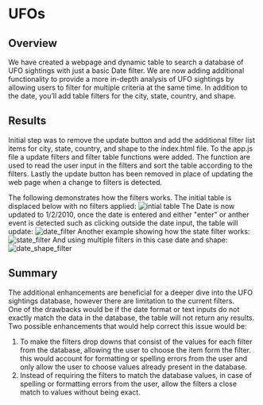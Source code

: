 # UFOs

## Overview
We have created a webpage and dynamic table to search a database of UFO sightings with just a basic Date filter.
We are now adding additional functionality to provide a more in-depth analysis of UFO sightings by allowing users to filter for multiple criteria at the same time. 
In addition to the date, you’ll add table filters for the city, state, country, and shape.

## Results
Initial step was to remove the update button and add the additional filter list items for city, state, country, and shape to the index.html file. 
To the app.js file a update filters and filter table functions were added. The function are used to read the user input in the filters and sort the table according to the filters. 
Lastly the update button has been removed in place of updating the web page when a change to filters is detected. 

The following demonstrates how the filters works. The initial table is displaced below with no filters applied:
![intial table](https://user-images.githubusercontent.com/62673123/132254103-97c13f68-e094-4b13-9a43-f6bbad690758.PNG)
The Date is now updated to 1/2/2010, once the date is entered and either "enter" or anther event is detected such as clicking outside the date input, the table will update:
![date_filter](https://user-images.githubusercontent.com/62673123/132254115-45825a43-110f-4128-8261-b71be2897f75.PNG)
Another example showing how the state filter works:
![state_filter](https://user-images.githubusercontent.com/62673123/132254170-70ed7e9e-270f-4389-b098-5fd631d08426.PNG)
And using multiple filters in this case date and shape:
![date_shape_filter](https://user-images.githubusercontent.com/62673123/132254153-24cc3ccc-9bc0-4892-b7d2-63373cabe2af.PNG)


## Summary
The additional enhancements are beneficial for a deeper dive into the UFO sightings database, however there are limitation to the current filters.  
One of the drawbacks would be if the date format or text inputs do not exactly match the data in the database, the table will not return any results.
Two possible enhancements that would help correct this issue would be:
1. To make the filters drop downs that consist of the values for each filter from the database, allowing the user to choose the item form the filter. 
this would account for formatting or spelling errors from the user and only allow the user to choose values already present in the database.
2. Instead of requiring the filters to match the database values, in case of spelling or formatting errors from the user, allow the filters a close match to values without being exact.

